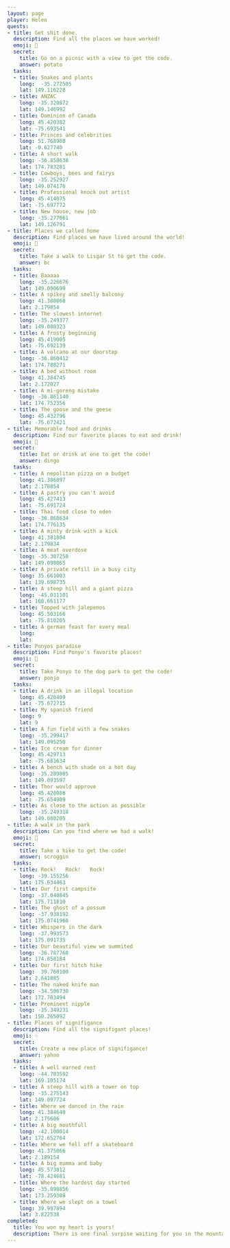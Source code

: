 ```yaml
---
layout: page
player: Helen
quests:
- title: Get shit done.
  description: Find all the places we have worked!
  emoji: 📑
  secret:
    title: Go on a picnic with a view to get the code.
    answer: potato
  tasks:
  - title: Snakes and plants
    long:  -35.272505
    lat: 149.116228 
  - title: ANZAC
    long: -35.320872
    lat: 149.146992
  - title: Dominion of Canada
    long: 45.420382
    lat: -75.693541
  - title: Princes and celebrities
    long: 51.768960
    lat: -0.627740
  - title: A short walk
    long: -36.858638
    lat: 174.783281
  - title: Cowboys, bees and fairys
    long: -35.252927
    lat: 149.074176
  - title: Professional knock out artist
    long: 45.414075
    lat: -75.697772
  - title: New house, new job
    long: -35.277061
    lat: 149.126791
- title: Places we called home
  description: Find places we have lived around the world!
  emoji: 🏡
  secret:
    title: Take a walk to Lisgar St to get the code.
    answer: bc
  tasks:
  - title: Baaaaa
    long: -35.226676
    lat: 149.090699
  - title: A spikey and smelly balcony
    long: 41.380868
    lat: 2.179854
  - title: The slowest internet
    long: -35.249377
    lat: 149.080323
  - title: A frosty beginning
    long: 45.419005
    lat: -75.692139
  - title: A volcano at our doorstep
    long: -36.860412
    lat: 174.788271
  - title: A bed without room
    long: 41.384745
    lat: 2.172027
  - title: A mi-goreng mistake
    long: -36.861140
    lat: 174.752356
  - title: The goose and the geese
    long: 45.432796
    lat: -75.672421
- title: Memorable food and drinks
  description: Find our favorite places to eat and drink!
  emoji: 🍕
  secret:
    title: Eat or drink at one to get the code!
    answer: dingo
  tasks:
  - title: A nepolitan pizza on a budget
    long: 41.386897
    lat: 2.178854
  - title: A pastry you can't avoid
    long: 45.427413
    lat: -75.691724
  - title: Thai food close to eden
    long: -36.868634
    lat: 174.776135
  - title: A minty drink with a kick
    long: 41.381804
    lat: 2.179834
  - title: A meat overdose
    long: -35.307258
    lat: 149.098065
  - title: A private refill in a busy city
    long: 35.661003
    lat: 139.698735
  - title: A steep hill and a giant pizza
    long: -45.031101
    lat: 168.661177
  - title: Topped with jalepenos
    long: 45.503166
    lat: -75.810205
  - title: A german feast for every meal
    long: 
    lat: 
- title: Ponyos paradise
  description: Find Ponyo's favorite places!
  emoji: 🐶
  secret:
    title: Take Ponyo to the dog park to get the code!
    answer: ponjo
  tasks:
  - title: A drink in an illegal location
    long: 45.428409
    lat: -75.672715
  - title: My spanish friend
    long: 9
    lat: 9
  - title: A fun field with a few snakes
    long: -35.299417
    lat: 149.095250
  - title: Ice cream for dinner
    long: 45.429713
    lat: -75.681634
  - title: A bench with shade on a hot day
    long: -35.289805
    lat: 149.093597
  - title: Thor would approve
    long: 45.428086
    lat: -75.654909
  - title: As close to the action as possible
    long: -35.249318
    lat: 149.080205
- title: A walk in the park
  description: Can you find where we had a walk!
  emoji: 🥾
  secret:
    title: Take a hike to get the code!
    answer: scroggin
  tasks:
  - title: Rock!   Rock!   Rock!
    long: -39.155256
    lat: 175.634463
  - title: Our first campsite
    long: -37.040845
    lat: 175.711810
  - title: The ghost of a possum
    long: -37.938192
    lat: 175.0741968
  - title: Whispers in the dark
    long: -37.993573
    lat: 175.091735
  - title: Our beautiful view we summited
    long: -36.787768
    lat: 174.858184
  - title: Our first hitch hike
    long:  39.760100
    lat: 2.641085
  - title: The naked knife man
    long: -34.506730
    lat: 172.703494
  - title: Prominent nipple
    long: -35.349231
    lat: 150.265092
- title: Places of signifigance
  description: Find all the signifigant places!
  emoji: ✨
  secret:
    title: Create a new place of signifigance!
    answer: yahoo
  tasks:
  - title: A well earned rest
    long: -44.703592
    lat: 169.105174
  - title: A steep hill with a tower on top
    long: -35.275143
    lat: 149.097724
  - title: Where we danced in the rain
    long: 41.384640
    lat: 2.175686
  - title: A big mouthfull
    long: -42.100014
    lat: 172.652764
  - title: Where we fell off a skateboard
    long: 41.375066
    lat: 2.189154
  - title: A big mumma and baby
    long: 45.573812
    lat: -78.424681
  - title: Where the hardest day started
    long: -35.098856
    lat: 173.259308
  - title: Where we slept on a towel
    long: 39.997894
    lat: 3.822538
completed:
  title: You won my heart is yours!
  description: There is one final surpise waiting for you in the mountains of BC. I can't wait!
---
```

